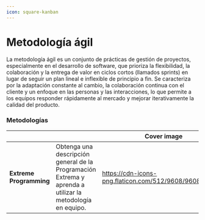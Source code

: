 ```yaml
---
icon: square-kanban
---
```


# Metodología ágil

La metodología ágil es un conjunto de prácticas de gestión de proyectos, especialmente en el desarrollo de software, que prioriza la flexibilidad, la colaboración y la entrega de valor en ciclos cortos (llamados sprints) en lugar de seguir un plan lineal e inflexible de principio a fin. Se caracteriza por la adaptación constante al cambio, la colaboración continua con el cliente y un enfoque en las personas y las interacciones, lo que permite a los equipos responder rápidamente al mercado y mejorar iterativamente la calidad del producto.

### Metodologías

<table data-card-size="large" data-view="cards" data-full-width="false"><thead><tr><th></th><th></th><th data-hidden data-card-cover data-type="image">Cover image</th><th data-hidden></th><th data-hidden data-card-target data-type="content-ref"></th></tr></thead><tbody><tr><td><strong>Extreme Programming</strong></td><td>Obtenga una descripción general de la Programación Extrema y aprenda a utilizar la metodología en equipo.</td><td data-object-fit="contain"><a href="https://cdn-icons-png.flaticon.com/512/9608/9608894.png">https://cdn-icons-png.flaticon.com/512/9608/9608894.png</a></td><td></td><td><a href="broken-reference">Broken link</a></td></tr></tbody></table>

